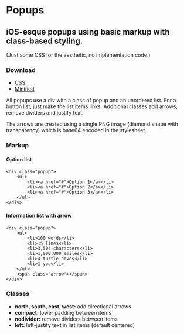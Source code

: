 # Popups

## iOS-esque popups using basic markup with class-based styling.

(Just some CSS for the aesthetic, no implementation code.)

### Download

* [CSS](https://raw.github.com/ttscoff/popupsCSS/master/popups.css)
* [Minified](https://raw.github.com/ttscoff/popupsCSS/master/popups.min.css)


All popups use a div with a class of popup and an unordered list. For a button list, just make the list items links. Additional classes add arrows, remove dividers and justify text.

The arrows are created using a single PNG image (diamond shape with transparency) which is base64 encoded in the stylesheet.

### Markup

#### Option list

    <div class="popup">
    	<ul>
    		<li><a href="#">Option 1</a></li>
    		<li><a href="#">Option 2</a></li>
    		<li><a href="#">Option 3</a></li>
    	</ul>
    </div>					

#### Information list with arrow

    <div class="popup">
    	<ul>
    		<li>100 words</li>
    		<li>15 lines</li>
    		<li>3,504 characters</li>
    		<li>1,000,000 smiles</li>
    		<li>4 turtle doves</li>
    		<li>1 you</li>
    	</ul>
    	<span class="arrow"></span>
    </div>

### Classes

* **north, south, east, west:** add directional arrows
* **compact:** lower padding between items
* **nodivider:** remove dividers between items
* **left:** left-justify text in list items (default centered)